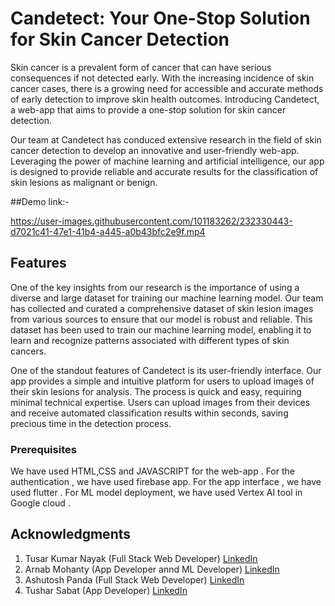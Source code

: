 # Candetect: Your One-Stop Solution for Skin Cancer Detection
Skin cancer is a prevalent form of cancer that can have serious consequences if not detected early. With the increasing incidence of skin cancer cases, there is a growing need for accessible and accurate methods of early detection to improve skin health outcomes. Introducing Candetect, a web-app that aims to provide a one-stop solution for skin cancer detection.

Our team at Candetect has conduced extensive research in the field of skin cancer detection to develop an innovative and user-friendly web-app. Leveraging the power of machine learning and artificial intelligence, our app is designed to provide reliable and accurate results for the classification of skin lesions as malignant or benign.

##Demo link:-

https://user-images.githubusercontent.com/101183262/232330443-d7021c41-47e1-41b4-a445-a0b43bfc2e9f.mp4

## Features
One of the key insights from our research is the importance of using a diverse and large dataset for training our machine learning model. Our team has collected and curated a comprehensive dataset of skin lesion images from various sources to ensure that our model is robust and reliable. This dataset has been used to train our machine learning model, enabling it to learn and recognize patterns associated with different types of skin cancers.

One of the standout features of Candetect is its user-friendly interface. Our app provides a simple and intuitive platform for users to upload images of their skin lesions for analysis. The process is quick and easy, requiring minimal technical expertise. Users can upload images from their devices and receive automated classification results within seconds, saving precious time in the detection process.


### Prerequisites
We have used HTML,CSS and JAVASCRIPT for the web-app . For the authentication , we have used firebase app. For the app interface , we have used flutter . For ML model deployment, we have used Vertex AI tool in Google cloud .

## Acknowledgments
1. Tusar Kumar Nayak (Full Stack Web Developer) [LinkedIn](https://www.linkedin.com/in/tusar-kumar-nayak-b62735222/)
2. Arnab Mohanty (App Developer annd ML Developer) [LinkedIn](https://www.linkedin.com/in/arnab-mohanty-34073622b)
3. Ashutosh Panda (Full Stack Web Developer) [LinkedIn](https://www.linkedin.com/in/arnab-mohanty-34073622b)
4. Tushar Sabat (App Developer) [LinkedIn](https://www.linkedin.com/in/tushar-sabat-86b46b251)
